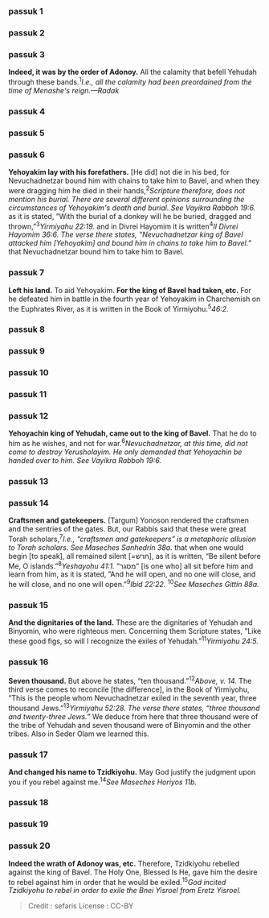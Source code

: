 
### passuk 1

### passuk 2

### passuk 3
<b>Indeed, it was by the order of Adonoy.</b> All the calamity that befell Yehudah through these bands.<sup>1</sup><i class="footnote">I.e., all the calamity had been preordained from the time of Menashe's reign.—Radak</i>

### passuk 4

### passuk 5

### passuk 6
<b>Yehoyakim lay with his forefathers.</b> [He did] not die in his bed, for Nevuchadnetzar bound him with chains to take him to Bavel, and when they were dragging him he died in their hands,<sup>2</sup><i class="footnote">Scripture therefore, does not mention his burial. There are several different opinions surrounding the circumstances of Yehoyakim's death and burial. See Vayikra Rabboh 19:6.</i> as it is stated, ”With the burial of a donkey will he be buried, dragged and thrown,”<sup>3</sup><i class="footnote">Yirmiyahu 22:19.</i> and in Divrei Hayomim it is written<sup>4</sup><i class="footnote">II Divrei Hayomim 36:6. The verse there states, “Nevuchadnetzar king of Bavel attacked him [Yehoyakim] and bound him in chains to take him to Bavel.”</i> that Nevuchadnetzar bound him to take him to Bavel.

### passuk 7
<b>Left his land.</b> To aid Yehoyakim.
<b>For the king of Bavel had taken, etc.</b> For he defeated him in battle in the fourth year of Yehoyakim in Charchemish on the Euphrates River, as it is written in the Book of Yirmiyohu.<sup>5</sup><i class="footnote">46:2.</i>

### passuk 8

### passuk 9

### passuk 10

### passuk 11

### passuk 12
<b> Yehoyachin king of Yehudah, came out to the king of Bavel.</b> That he do to him as he wishes, and not for war.<sup>6</sup><i class="footnote">Nevuchadnetzar, at this time, did not come to destroy Yerusholayim. He only demanded that Yehoyachin be handed over to him. See Vayikra Rabboh 19:6.</i>

### passuk 13

### passuk 14
<b>Craftsmen and gatekeepers.</b> [Targum] Yonoson rendered the craftsmen and the sentries of the gates. But, our Rabbis said that these were great Torah scholars,<sup>7</sup><i class="footnote">I.e., “craftsmen and gatekeepers” is a metaphoric allusion to Torah scholars. See Maseches Sanhedrin 38a.</i> that when one would begin [to speak], all remained silent [=חרש], as it is written, “Be silent before Me, O islands.”<sup>8</sup><i class="footnote">Yeshayohu 41:1.</i> ”מסגר” [is one who] all sit before him and learn from him, as it is stated, ”And he will open, and no one will close, and he will close, and no one will open.”<sup>9</sup><i class="footnote">Ibid 22:22.</i> <sup>10</sup><i class="footnote">See Maseches Gittin 88a.</i>

### passuk 15
<b>And the dignitaries of the land.</b> These are the dignitaries of Yehudah and Binyomin, who were righteous men. Concerning them Scripture states, ”Like these good figs, so will I recognize the exiles of Yehudah.”<sup>11</sup><i class="footnote">Yirmiyahu 24:5.</i>

### passuk 16
<b>Seven thousand.</b> But above he states, “ten thousand.”<sup>12</sup><i class="footnote">Above, v. 14.</i> The third verse comes to reconcile [the difference], in the Book of Yirmiyohu, ”This is the people whom Nevuchadnetzar exiled in the seventh year, three thousand Jews.”<sup>13</sup><i class="footnote">Yirmiyahu 52:28. The verse there states, “three thousand and <i>twenty-three</i> Jews.”</i> We deduce from here that three thousand were of the tribe of Yehudah and seven thousand were of Binyomin and the other tribes. Also in Seder Olam we learned this.

### passuk 17
<b>And changed his name to Tzidkiyohu.</b> May God justify the judgment upon you if you rebel against me.<sup>14</sup><i class="footnote">See Maseches Horiyos 11b.</i>

### passuk 18

### passuk 19

### passuk 20
<b>Indeed the wrath of Adonoy was, etc.</b> Therefore, Tzidkiyohu rebelled against the king of Bavel. The Holy One, Blessed Is He, gave him the desire to rebel against him in order that he would be exiled.<sup>15</sup><i class="footnote">God incited Tzidkiyohu to rebel in order to exile the Bnei Yisroel from Eretz Yisroel.</i>

>Credit : sefaris
>License : CC-BY